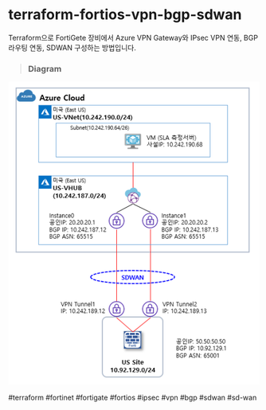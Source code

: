 # terraform-fortios-vpn-bgp-sdwan
Terraform으로 FortiGete 장비에서 Azure VPN Gateway와 IPsec VPN 연동, BGP 라우팅 연동, SDWAN 구성하는 방법입니다.

> ### Diagram
![Diagram](./img/diagram.png "Diagram")

#terraform #fortinet #fortigate #fortios #ipsec #vpn #bgp #sdwan #sd-wan
